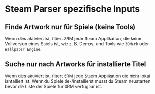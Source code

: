 # Steam Parser spezifische Inputs

## Finde Artwork nur für Spiele (keine Tools)
Wenn dies aktiviert ist, filtert SRM jede Steam Applikation, die keine Vollversion eines Spiels ist, wie z. B. Demos, und Tools wie `3DMark` oder `Wallpaper Engine`.

## Suche nur nach Artworks für installierte Titel
Wenn dies aktiviert ist, filtert SRM jede Staem Applikation die nicht lokal isntalliert ist. Wenn du Spiele de-/installierst musst du Steam neustarten bevor die Liste der Spiele für SRM verfügbar ist.
